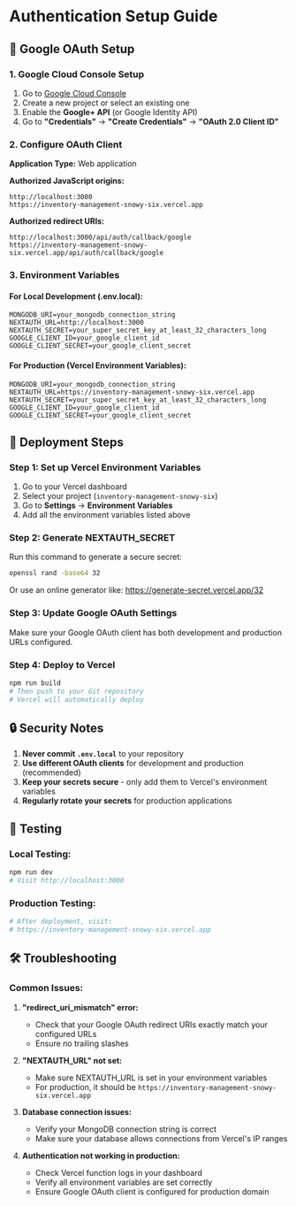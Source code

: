 # Authentication Setup Guide

## 🔧 Google OAuth Setup

### 1. Google Cloud Console Setup

1. Go to [Google Cloud Console](https://console.cloud.google.com/)
2. Create a new project or select an existing one
3. Enable the **Google+ API** (or Google Identity API)
4. Go to **"Credentials"** → **"Create Credentials"** → **"OAuth 2.0 Client ID"**

### 2. Configure OAuth Client

**Application Type:** Web application

**Authorized JavaScript origins:**
```
http://localhost:3000
https://inventory-management-snowy-six.vercel.app
```

**Authorized redirect URIs:**
```
http://localhost:3000/api/auth/callback/google
https://inventory-management-snowy-six.vercel.app/api/auth/callback/google
```

### 3. Environment Variables

#### For Local Development (.env.local):
```env
MONGODB_URI=your_mongodb_connection_string
NEXTAUTH_URL=http://localhost:3000
NEXTAUTH_SECRET=your_super_secret_key_at_least_32_characters_long
GOOGLE_CLIENT_ID=your_google_client_id
GOOGLE_CLIENT_SECRET=your_google_client_secret
```

#### For Production (Vercel Environment Variables):
```env
MONGODB_URI=your_mongodb_connection_string
NEXTAUTH_URL=https://inventory-management-snowy-six.vercel.app
NEXTAUTH_SECRET=your_super_secret_key_at_least_32_characters_long
GOOGLE_CLIENT_ID=your_google_client_id
GOOGLE_CLIENT_SECRET=your_google_client_secret
```

## 🚀 Deployment Steps

### Step 1: Set up Vercel Environment Variables
1. Go to your Vercel dashboard
2. Select your project (`inventory-management-snowy-six`)
3. Go to **Settings** → **Environment Variables**
4. Add all the environment variables listed above

### Step 2: Generate NEXTAUTH_SECRET
Run this command to generate a secure secret:
```bash
openssl rand -base64 32
```
Or use an online generator like: https://generate-secret.vercel.app/32

### Step 3: Update Google OAuth Settings
Make sure your Google OAuth client has both development and production URLs configured.

### Step 4: Deploy to Vercel
```bash
npm run build
# Then push to your Git repository
# Vercel will automatically deploy
```

## 🔒 Security Notes

1. **Never commit `.env.local`** to your repository
2. **Use different OAuth clients** for development and production (recommended)
3. **Keep your secrets secure** - only add them to Vercel's environment variables
4. **Regularly rotate your secrets** for production applications

## 🧪 Testing

### Local Testing:
```bash
npm run dev
# Visit http://localhost:3000
```

### Production Testing:
```bash
# After deployment, visit:
# https://inventory-management-snowy-six.vercel.app
```

## 🛠️ Troubleshooting

### Common Issues:

1. **"redirect_uri_mismatch" error:**
   - Check that your Google OAuth redirect URIs exactly match your configured URLs
   - Ensure no trailing slashes

2. **"NEXTAUTH_URL" not set:**
   - Make sure NEXTAUTH_URL is set in your environment variables
   - For production, it should be `https://inventory-management-snowy-six.vercel.app`

3. **Database connection issues:**
   - Verify your MongoDB connection string is correct
   - Make sure your database allows connections from Vercel's IP ranges

4. **Authentication not working in production:**
   - Check Vercel function logs in your dashboard
   - Verify all environment variables are set correctly
   - Ensure Google OAuth client is configured for production domain
